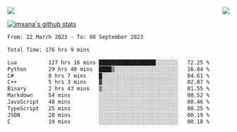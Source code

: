<p>
  <a href="https://count.getloli.com/"><img src="https://count.getloli.com/get/@xana.readme?theme=moebooru-h"></a>
  <img src="https://weather-icon.journeyad.repl.co/@hangzhou?v=1" align="right">
</p>


<a href="https://github.com/imxana"><img align="center" src="https://github-readme-stats.vercel.app/api?username=imxana&show_icons=true&include_all_commits=true&hide_border=tru&custom_title=imxana%27s%20Github%20Stats" alt="imxana's github stats" /></a> 

<!--START_SECTION:waka-->

```txt
From: 22 March 2023 - To: 08 September 2023

Total Time: 176 hrs 9 mins

Lua          127 hrs 16 mins ██████████████████░░░░░░░   72.25 %
Python       29 hrs 40 mins  ████▒░░░░░░░░░░░░░░░░░░░░   16.84 %
C#           8 hrs 7 mins    █░░░░░░░░░░░░░░░░░░░░░░░░   04.61 %
C++          5 hrs 3 mins    ▓░░░░░░░░░░░░░░░░░░░░░░░░   02.87 %
Binary       2 hrs 43 mins   ▒░░░░░░░░░░░░░░░░░░░░░░░░   01.55 %
Markdown     54 mins         ░░░░░░░░░░░░░░░░░░░░░░░░░   00.52 %
JavaScript   48 mins         ░░░░░░░░░░░░░░░░░░░░░░░░░   00.46 %
TypeScript   25 mins         ░░░░░░░░░░░░░░░░░░░░░░░░░   00.25 %
JSON         20 mins         ░░░░░░░░░░░░░░░░░░░░░░░░░   00.19 %
C            19 mins         ░░░░░░░░░░░░░░░░░░░░░░░░░   00.18 %
```

<!--END_SECTION:waka-->
